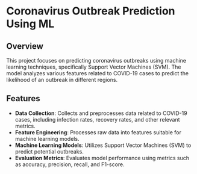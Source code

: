 # Coronavirus Outbreak Prediction Using ML

## Overview

This project focuses on predicting coronavirus outbreaks using machine learning techniques, specifically Support Vector Machines (SVM). The model analyzes various features related to COVID-19 cases to predict the likelihood of an outbreak in different regions.

## Features

- **Data Collection**: Collects and preprocesses data related to COVID-19 cases, including infection rates, recovery rates, and other relevant metrics.
- **Feature Engineering**: Processes raw data into features suitable for machine learning models.
- **Machine Learning Models**: Utilizes Support Vector Machines (SVM) to predict potential outbreaks.
- **Evaluation Metrics**: Evaluates model performance using metrics such as accuracy, precision, recall, and F1-score.
